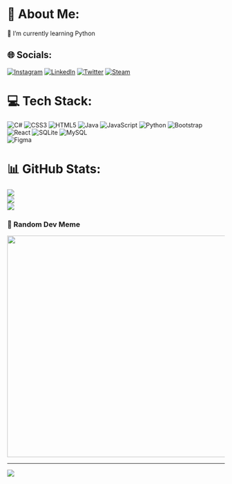 # 💫 About Me:
🌱 I’m currently learning Python <br> 


## 🌐 Socials:
[![Instagram](https://img.shields.io/badge/Instagram-%23E4405F.svg?logo=Instagram&logoColor=white)](https://instagram.com/ichburak) 
[![LinkedIn](https://img.shields.io/badge/LinkedIn-%230077B5.svg?logo=linkedin&logoColor=white)](https://linkedin.com/in/ozkilicburak)
[![Twitter](https://img.shields.io/badge/Twitter-%231DA1F2.svg?logo=Twitter&logoColor=white)](https://twitter.com/burakozkilic) 
[![Steam](https://img.shields.io/badge/Steam-%2320232a.svg?logo=steam&logoColor=white)](https://steamcommunity.com/profiles/76561198809949395/)

# 💻 Tech Stack:
![C#](https://img.shields.io/badge/c%23-%23239120.svg?style=for-the-badge&logo=c-sharp&logoColor=white) 
![CSS3](https://img.shields.io/badge/css3-%231572B6.svg?style=for-the-badge&logo=css3&logoColor=white) 
![HTML5](https://img.shields.io/badge/html5-%23E34F26.svg?style=for-the-badge&logo=html5&logoColor=white) 
![Java](https://img.shields.io/badge/java-%23ED8B00.svg?style=for-the-badge&logo=java&logoColor=white) 
![JavaScript](https://img.shields.io/badge/javascript-%23323330.svg?style=for-the-badge&logo=javascript&logoColor=%23F7DF1E) 
![Python](https://img.shields.io/badge/python-3670A0?style=for-the-badge&logo=python&logoColor=ffdd54) 
![Bootstrap](https://img.shields.io/badge/bootstrap-%23563D7C.svg?style=for-the-badge&logo=bootstrap&logoColor=white) 
![React](https://img.shields.io/badge/react-%2320232a.svg?style=for-the-badge&logo=react&logoColor=%2361DAFB) 
![SQLite](https://img.shields.io/badge/sqlite-%2307405e.svg?style=for-the-badge&logo=sqlite&logoColor=white) 
![MySQL](https://img.shields.io/badge/mysql-%2300f.svg?style=for-the-badge&logo=mysql&logoColor=white) 	
![Figma](https://img.shields.io/badge/figma-%23F24E1E.svg?style=for-the-badge&logo=figma&logoColor=white)
# 📊 GitHub Stats:
![](https://github-readme-stats.vercel.app/api?username=burakozkilic&theme=radical&hide_border=false&include_all_commits=true&count_private=false)<br/>
![](https://github-readme-streak-stats.herokuapp.com/?user=burakozkilic&theme=radical&hide_border=false)<br/>
![](https://github-readme-stats.vercel.app/api/top-langs/?username=burakozkilic&theme=radical&hide_border=false&include_all_commits=true&count_private=false&layout=compact)

### 🤡 Random Dev Meme
<img src="https://random-memer.herokuapp.com/" width="512px"/>

---
[![](https://visitcount.itsvg.in/api?id=burakozkilic&icon=2&color=1)](https://visitcount.itsvg.in)
